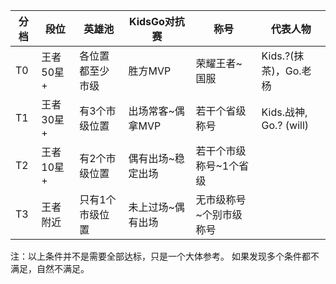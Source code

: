 |分档|段位|英雄池|KidsGo对抗赛|称号|代表人物
|----|----|----|----|----|---|
|T0  |王者50星+|各位置都至少市级|胜方MVP | 荣耀王者~国服 | Kids.?(抹茶)，Go.老杨 |
|T1  |王者30星+|有3个市级位置|出场常客~偶拿MVP | 若干个省级称号 | Kids.战神, Go.? (will) | 
|T2  |王者10星+|有2个市级位置|偶有出场~稳定出场 | 若干个市级称号~1个省级 | | 
|T3  |王者附近 |只有1个市级位置|未上过场~偶有出场 | 无市级称号~个别市级称号 | |

注：以上条件并不是需要全部达标，只是一个大体参考。 如果发现多个条件都不满足，自然不满足。
